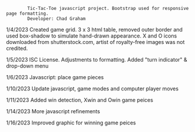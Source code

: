             Tic-Tac-Toe javascript project. Bootstrap used for responsive page formatting.
            Developer: Chad Graham

1/4/2023    Created game grid. 3 x 3 html table, removed outer border and used box-shadow to simulate 
            hand-drawn appearance. X and O icons downloaded from shutterstock.com, artist of royalty-free images was not credited.

1/5/2023    ISC License. Adjustments to formatting. Added "turn indicator" & drop-down menu

1/6/2023    Javascript: place game pieces

1/10/2023   Update javascript, game modes and computer player moves 

1/11/2023   Added win detection, Xwin and Owin game peices

1/14/2023   More javascript refinements

1/16/2023   Improved graphic for winning game peices